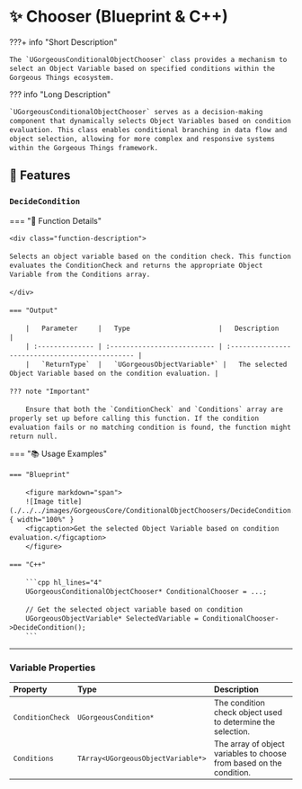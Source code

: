 # ✨ Chooser (Blueprint & C++)

???+ info "Short Description"

    The `UGorgeousConditionalObjectChooser` class provides a mechanism to select an Object Variable based on specified conditions within the Gorgeous Things ecosystem.

??? info "Long Description"

    `UGorgeousConditionalObjectChooser` serves as a decision-making component that dynamically selects Object Variables based on condition evaluation. This class enables conditional branching in data flow and object selection, allowing for more complex and responsive systems within the Gorgeous Things framework.

##   🚀 Features

### `DecideCondition`
=== "📝 Function Details"

    <div class="function-description">

    Selects an object variable based on the condition check. This function evaluates the ConditionCheck and returns the appropriate Object Variable from the Conditions array.

    </div>

    === "Output"

        |   Parameter     |   Type                      |   Description                                   |
        | :-------------- | :-------------------------- | :---------------------------------------------- |
        |   `ReturnType`  |   `UGorgeousObjectVariable*` |   The selected Object Variable based on the condition evaluation. |
    
    ??? note "Important"

        Ensure that both the `ConditionCheck` and `Conditions` array are properly set up before calling this function. If the condition evaluation fails or no matching condition is found, the function might return null.

=== "📚 Usage Examples"

    === "Blueprint"

        <figure markdown="span">
        ![Image title](./../../images/GorgeousCore/ConditionalObjectChoosers/DecideCondition.png){ width="100%" }
        <figcaption>Get the selected Object Variable based on condition evaluation.</figcaption>
        </figure>

    === "C++"

        ```cpp hl_lines="4"
        UGorgeousConditionalObjectChooser* ConditionalChooser = ...;

        // Get the selected object variable based on condition
        UGorgeousObjectVariable* SelectedVariable = ConditionalChooser->DecideCondition();
        ```
    
---

###   Variable Properties

|   Property             |   Type                                           |   Description                                                                     |
| :--------------------- | :----------------------------------------------- | :-------------------------------------------------------------------------------- |
|   `ConditionCheck`     |   `UGorgeousCondition*`                          |   The condition check object used to determine the selection.                     |
|   `Conditions`         |   `TArray<UGorgeousObjectVariable*>`             |   The array of object variables to choose from based on the condition.            |

<style>
.function-description {
    margin-top: 0.5em;
    font-style: italic;
    color: #555;
}
</style>